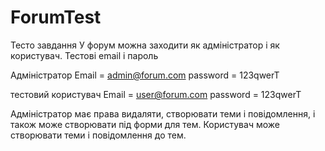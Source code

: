 # ForumTest

Тесто завдання
У форум можна заходити як адміністратор і як користувач.
Тестові email і пароль

Адміністратор 
Email = admin@forum.com
password = 123qwerT

тестовий користувач
Email = user@forum.com
password = 123qwerT

Адміністратор має права видаляти, створювати теми і повідомлення, і також може створювати під форми для тем.
Користувач може створювати теми і повідомлення до тем.